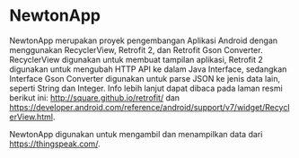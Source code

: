 # NewtonApp
NewtonApp merupakan proyek pengembangan Aplikasi Android dengan menggunakan RecyclerView, Retrofit 2, dan Retrofit Gson Converter. RecyclerView digunakan untuk membuat tampilan aplikasi, Retrofit 2 digunakan untuk mengubah HTTP API ke dalam Java Interface, sedangkan Interface Gson Converter digunakan untuk parse JSON ke jenis data lain, seperti String dan Integer. Info lebih lanjut dapat dibaca pada laman resmi berikut ini: http://square.github.io/retrofit/ dan https://developer.android.com/reference/android/support/v7/widget/RecyclerView.html.

NewtonApp digunakan untuk mengambil dan menampilkan data dari https://thingspeak.com/.
